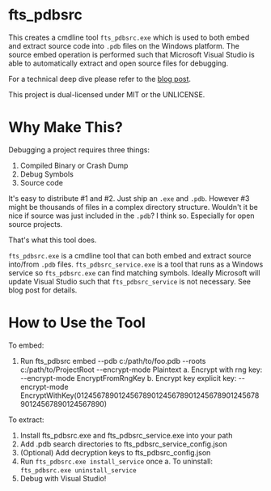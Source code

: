 # fts_pdbsrc

This creates a cmdline tool `fts_pdbsrc.exe` which is used to both embed and extract source code into `.pdb` files on the Windows platform. The source embed operation is performed such that Microsoft Visual Studio is able to automatically extract and open source files for debugging.

For a technical deep dive please refer to the [blog post](https://www.forrestthewoods.com/blog/embedding-source-code-in-pdbs-with-rust).

This project is dual-licensed under MIT or the UNLICENSE.

# Why Make This?

Debugging a project requires three things:

1. Compiled Binary or Crash Dump
1. Debug Symbols
1. Source code

It's easy to distribute #1 and #2. Just ship an `.exe` and `.pdb`. However #3 might be thousands of files in a complex directory structure. Wouldn't it be nice if source was just included in the `.pdb`? I think so. Especially for open source projects.

That's what this tool does.

`fts_pdbsrc.exe` is a cmdline tool that can both embed and extract source into/from `.pdb` files. `fts_pdbsrc_service.exe` is a tool that runs as a Windows service so `fts_pdbsrc.exe` can find matching symbols. Ideally Microsoft will update Visual Studio such that `fts_pdbsrc_service` is not necessary. See blog post for details.

# How to Use the Tool

To embed:

1. Run fts_pdbsrc embed --pdb c:/path/to/foo.pdb --roots c:/path/to/ProjectRoot --encrypt-mode Plaintext
    a. Encrypt with rng key: --encrypt-mode EncryptFromRngKey
    b. Encrypt key explicit key: --encrypt-mode EncryptWithKey(0124567890124567890124567890124567890124567890124567890124567890)

To extract:

1. Install fts_pdbsrc.exe and fts_pdbsrc_service.exe into your path
1. Add .pdb search directories to fts_pdbsrc_service_config.json
1. (Optional) Add decryption keys to fts_pdbsrc_config.json
1. Run `fts_pdbsrc.exe install_service` once
    a. To uninstall: `fts_pdbsrc.exe uninstall_service`
1. Debug with Visual Studio!
